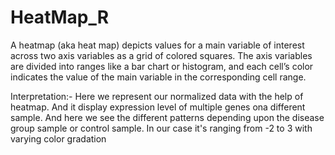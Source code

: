 # HeatMap_R
 A heatmap (aka heat map) depicts values for a main variable of interest across two axis variables as a grid of colored squares. The axis variables are divided into ranges like a bar chart or histogram, and each cell’s color indicates the value of the main variable in the corresponding cell range.
 
 Interpretation:-
          Here we represent our normalized data with the help of heatmap. And it display expression level of multiple genes ona different sample. And here we see the different patterns depending upon the disease group sample or control sample. In our case it's ranging from -2 to 3 with varying color gradation
